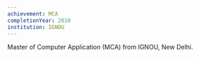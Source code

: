 ```yaml
---
achievement: MCA
completionYear: 2010
institution: IGNOU
---
```


Master of Computer Application (MCA) from IGNOU, New Delhi.
